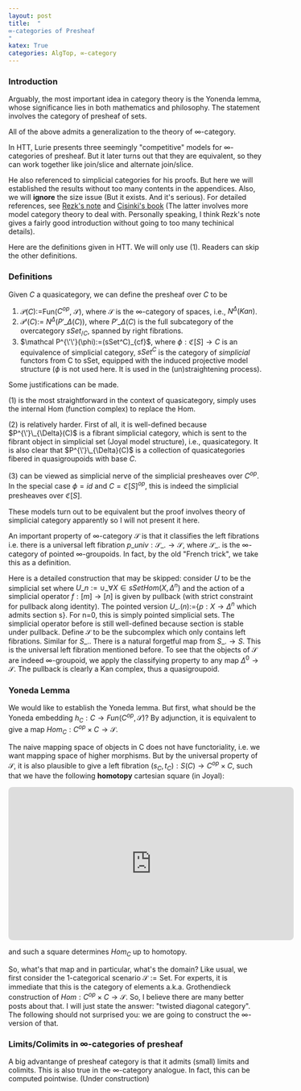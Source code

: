 ```yaml
---
layout: post
title:  "
∞-categories of Presheaf
"
katex: True
categories: AlgTop, ∞-category
---
```

### Introduction

Arguably, the most important idea in category theory is the Yonenda lemma, whose significance lies in both mathematics and philosophy. The statement involves the category of presheaf of sets.

All of the above admits a generalization to the theory of ∞-category. 

In HTT, Lurie presents three seemingly "competitive" models for ∞-categories of presheaf. But it later turns out that they are equivalent, so they can work together like join/slice and alternate join/slice.

He also referenced to simplicial categories for his proofs. But here we will established the results without too many contents in the appendices. Also, we will **ignore** the size issue (But it exists. And it's serious). For detailed references, see [Rezk's note](https://faculty.math.illinois.edu/~rezk/quasicats.pdf) and [Cisinki's book](https://cisinski.app.uni-regensburg.de/CatLR.pdf) (The latter involves more model category theory to deal with. Personally speaking, I think Rezk's note gives a fairly good introduction without going to too many techinical details).

Here are the definitions given in HTT. We will only use (1). Readers can skip the other definitions.

### Definitions

Given $C$ a quasicategory, we can define the presheaf over $C$ to be

1. $\mathcal P(C)$:=Fun($C^{op}$, $\mathcal{S}$), where $\mathcal{S}$ is the ∞-category of spaces, i.e., $N^{\Delta}(Kan)$.
2. $\mathcal P'(C)$:= $N^{\Delta}(P'\_{\Delta}(C))$, where $P'\_{\Delta}(C)$ is the full subcategory of the overcategory $sSet_{/C}$, spanned by right fibrations.
3. $\mathcal P^{\'\'}(\phi):=(sSet^C)_{cf}$, where $\phi:\mathfrak{C}[S] \rightarrow C$ is an equivalence of simplicial category, $sSet^C$ is the category of *simplicial* functors from C to sSet, equipped with the induced projective model structure ($\phi$ is not used here. It is used in the (un)straightening process).

Some justifications can be made. 

(1) is the most straightforward in the context of quasicategory, simply uses the internal Hom (function complex) to replace the Hom.

(2) is relatively harder. First of all, it is well-defined because $P^{\'}\_{\Delta}(C)$ is a fibrant simplicial category, which is sent to the fibrant object in simplicial set (Joyal model structure), i.e., quasicategory. It is also clear that $P^{\'}\_{\Delta}(C)$ is a collection of quasicategories fibered in quasigroupoids with base $C$.

(3) can be viewed as simplicial nerve of the simplicial presheaves over $C^{op}$. In the special case $\phi=id$ and $C=\mathfrak{C}[S]^{op}$, this is indeed the simplicial presheaves over $\mathfrak{C}[S]$.

These models turn out to be equivalent but the proof involves theory of simplicial category apparently so I will not present it here.

An important property of $\infty$-category $\mathcal{S}$ is that it classifies the left fibrations i.e. there is a universal left fibration $p\_{univ}:\mathcal{S}\_{.} \rightarrow \mathcal{S}$, where $\mathcal{S}\_{.}$ is the $\infty$-category of pointed $\infty$-groupoids. In fact, by the old "French trick", we take this as a definition.

Here is a detailed construction that may be skipped: consider $U$ to be the simplicial set where $U\_n:=\cup\_{\forall X \in sSet} Hom(X,\Delta^n)$ and the action of a simplicial operator $f:[m] \rightarrow [n]$ is given by pullback (with strict constraint for pullback along identity). The pointed version $U\_{.}(n):=${$p: X \rightarrow \Delta^n \text{ which admits section s}$}. For n=0, this is simply pointed simplicial sets. The simplicial operator before is still well-defined because section is stable under pullback. Define $\mathcal{S}$ to be the subcomplex which only contains left fibrations. Similar for $S\_{.}$. There is a natural forgetful map from $S\_{.} \rightarrow S$. This is the universal left fibration mentioned before. To see that the objects of $\mathcal{S}$ are indeed $\infty$-groupoid, we apply the classifying property to any map $\Delta^{0} \rightarrow \mathcal{S}$. The pullback is clearly a Kan complex, thus a quasigroupoid.

### Yoneda Lemma
We would like to establish the Yoneda lemma. But first, what should be the Yoneda embedding $h_C: C \rightarrow Fun(C^{op}, \mathcal{S})$? By adjunction, it is equivalent to give a map $Hom_C:C^{op} \times C \rightarrow \mathcal{S}$. 

The naive mapping space of objects in C does not have functoriality, i.e. we want mapping space of higher morphisms. But by the universal property of $\mathcal{S}$, it is also plausible to give a left fibration $(s_C,t_C):S(C) \rightarrow C^{op} \times C$, such that we have the following **homotopy** cartesian square (in Joyal):
<!-- https://q.uiver.app/#q=WzAsNixbMiwwLCJcXG1hdGhjYWx7U31fLiJdLFsyLDEsIlxcbWF0aGNhbHtTfSJdLFsxLDAsIlMoQykiXSxbMSwxLCJDXntvcH1cXHRpbWVzIEMiXSxbMCwxLCJcXERlbHRhXnswfSJdLFswLDAsIm1hcF9DKHgseSkiXSxbMiwzLCIoc19DLHRfQykiXSxbMCwxXSxbMywxLCJcXHVuZGVybGluZXtIb219X0MiXSxbMiwxLCIiLDEseyJzdHlsZSI6eyJuYW1lIjoiY29ybmVyIn19XSxbMiwwXSxbNCwzLCIoeCx5KSJdLFs1LDRdLFs1LDJdLFs1LDMsIiIsMCx7InN0eWxlIjp7Im5hbWUiOiJjb3JuZXIifX1dXQ== -->
<iframe class="quiver-embed" src="https://q.uiver.app/#q=WzAsNixbMiwwLCJcXG1hdGhjYWx7U31fLiJdLFsyLDEsIlxcbWF0aGNhbHtTfSJdLFsxLDAsIlMoQykiXSxbMSwxLCJDXntvcH1cXHRpbWVzIEMiXSxbMCwxLCJcXERlbHRhXnswfSJdLFswLDAsIm1hcF9DKHgseSkiXSxbMiwzLCIoc19DLHRfQykiXSxbMCwxXSxbMywxLCJcXHVuZGVybGluZXtIb219X0MiXSxbMiwxLCIiLDEseyJzdHlsZSI6eyJuYW1lIjoiY29ybmVyIn19XSxbMiwwXSxbNCwzLCIoeCx5KSJdLFs1LDRdLFs1LDJdLFs1LDMsIiIsMCx7InN0eWxlIjp7Im5hbWUiOiJjb3JuZXIifX1dXQ==&embed" width="567" height="304" style="border-radius: 8px; border: none;display: block; margin: auto;"></iframe>

and such a square determines $Hom_C$ up to homotopy.

So, what's that map and in particular, what's the domain? Like usual, we first consider the 1-categorical scenario $\mathcal{S}:=\text{Set}$. For experts, it is immediate that this is the category of elements a.k.a. Grothendieck construction of $Hom:C^{op} \times C \rightarrow \mathcal{S}$. So, I believe there are many better posts about that. I will just state the answer: "twisted diagonal category". The following should not surprised you: we are going to construct the $\infty$-version of that.
### Limits/Colimits in $\infty$-categories of presheaf
A big advantange of presheaf category is that it admits (small) limits and colimits. This is also true in the $\infty$-category analogue. In fact, this can be computed pointwise. (Under construction)